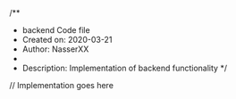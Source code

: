 /**
 * backend Code file
 * Created on: 2020-03-21
 * Author: NasserXX
 *
 * Description: Implementation of backend functionality
 */
 
// Implementation goes here

